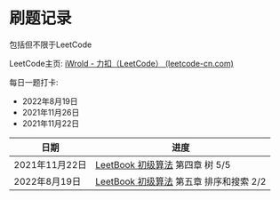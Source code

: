 # 刷题记录

包括但不限于LeetCode

LeetCode主页: [iWrold - 力扣（LeetCode） (leetcode-cn.com)](https://leetcode-cn.com/u/iwrold/) 

每日一题打卡: 

- 2022年8月19日
- 2021年11月26日
- 2021年11月22日

| 日期           | 进度                                                         |
| -------------- | ------------------------------------------------------------ |
| 2021年11月22日 | [LeetBook 初级算法](https://leetcode-cn.com/leetbook/detail/top-interview-questions-easy/) 第四章 树 5/5 |
| 2022年8月19日  | [LeetBook 初级算法](https://leetcode-cn.com/leetbook/detail/top-interview-questions-easy/) 第五章 排序和搜索 2/2 |

